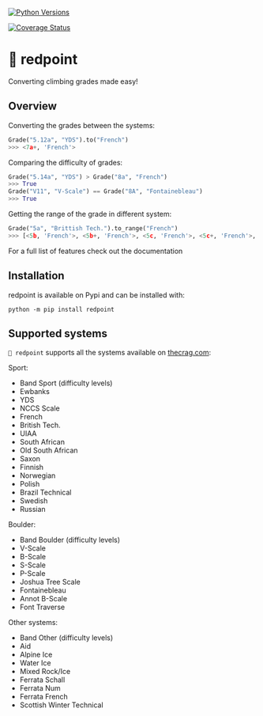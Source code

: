 [![Python Versions](https://img.shields.io/badge/Python%20Version-3.8%20%7C%203.9%20%7C%203.10%20%7C%203.11%20%7C%203.12%20%7C%203.13-blue?style=flat)](https://pypi.org/project/redpoint/)

[![Coverage Status](https://coveralls.io/repos/github/ciszko/redpoint/badge.svg?branch=master)](https://pypi.org/project/redpoint/)

# 🔴 redpoint

Converting climbing grades made easy!

## Overview

Converting the grades between the systems:

```python
Grade("5.12a", "YDS").to("French")
>>> <7a+, 'French'>
```

Comparing the difficulty of grades:

```python
Grade("5.14a", "YDS") > Grade("8a", "French")
>>> True
Grade("V11", "V-Scale") == Grade("8A", "Fontainebleau")
>>> True
```

Getting the range of the grade in different system:

```python
Grade("5a", "Brittish Tech.").to_range("French")
>>> [<5b, 'French'>, <5b+, 'French'>, <5c, 'French'>, <5c+, 'French'>, <6a, 'French'>]
```

For a full list of features check out the documentation

## Installation

redpoint is available on Pypi and can be installed with:

```shell
python -m pip install redpoint
```

## Supported systems

`🔴 redpoint` supports all the systems available on [thecrag.com](https://www.thecrag.com):

Sport:
- Band Sport (difficulty levels)
- Ewbanks
- YDS
- NCCS Scale
- French
- British Tech.
- UIAA
- South African
- Old South African
- Saxon
- Finnish
- Norwegian
- Polish
- Brazil Technical
- Swedish
- Russian

Boulder:
- Band Boulder (difficulty levels)
- V-Scale
- B-Scale
- S-Scale
- P-Scale
- Joshua Tree Scale
- Fontainebleau
- Annot B-Scale
- Font Traverse

Other systems:
- Band Other (difficulty levels)
- Aid
- Alpine Ice
- Water Ice
- Mixed Rock/Ice
- Ferrata Schall
- Ferrata Num
- Ferrata French
- Scottish Winter Technical
